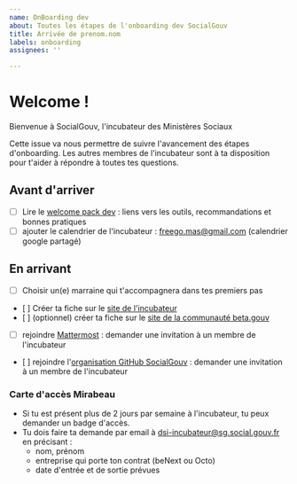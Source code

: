 ```yaml
---
name: OnBoarding dev
about: Toutes les étapes de l'onboarding dev SocialGouv
title: Arrivée de prenom.nom
labels: onboarding
assignees: ''

---
```


# Welcome !

Bienvenue à SocialGouv, l'incubateur des Ministères Sociaux

Cette issue va nous permettre de suivre l'avancement des étapes d'onboarding. Les autres membres de l'incubateur sont à ta disposition pour t'aider à répondre à toutes tes questions.

## Avant d'arriver

 - [ ] Lire le [welcome pack dev](https://github.com/SocialGouv/socialgouv.github.io/wiki/Social-Gouv-Tech-Welcome-Pack-🖖) : liens vers les outils, recommandations et bonnes pratiques
 - [ ] ajouter le calendrier de l'incubateur : freego.mas@gmail.com (calendrier google partagé)
## En arrivant
 - [ ] Choisir un(e) marraine qui t'accompagnera dans tes premiers pas
 - [ ] Créer ta fiche sur le [site de l'incubateur](https://github.com/SocialGouv/socialgouv.github.io)
 - [ ] (optionnel) créer ta fiche sur le [site de la communauté beta.gouv](https://github.com/betagouv/beta.gouv.fr/blob/master/CONTRIBUTING.md#ajouter-ou-modifier-un-membre-%C3%A0-la-communaut%C3%A9-betagouv)
 - [ ] rejoindre [Mattermost](https://mattermost.num.social.gouv.fr) : demander une invitation à un membre de l'incubateur
 - [ ] rejoindre l'[organisation GitHub SocialGouv](https://github.com/SocialGouv) : demander une invitation à un membre de l'incubateur

### Carte d'accès Mirabeau

 - Si tu est présent plus de 2 jours par semaine à l'incubateur, tu peux demander un badge d'accès.
 - Tu dois faire ta demande par email à dsi-incubateur@sg.social.gouv.fr en précisant :
     - nom, prénom
     - entreprise qui porte ton contrat (beNext ou Octo)
     - date d'entrée et de sortie prévues
